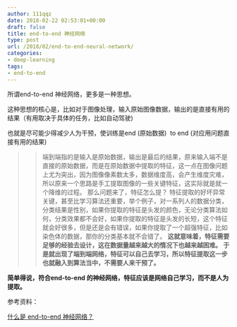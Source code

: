 ```yaml
---
author: 111qqz
date: 2018-02-22 02:53:01+00:00
draft: false
title: end-to-end 神经网络
type: post
url: /2018/02/end-to-end-neural-network/
categories:
- deep-learning
tags:
- end-to-end
---
```


所谓end-to-end 神经网络，更多是一种思想。

这种思想的核心是，比如对于图像处理，输入原始图像数据，输出的是直接有用的结果（有用取决于具体的任务，比如自动驾驶)

也就是尽可能少得减少人为干预，使训练是end (原始数据)  to end (对应用问题直接有用的结果)



<blockquote>

> 
> 端到端指的是输入是原始数据，输出是最后的结果，原来输入端不是直接的原始数据，而是在原始数据中提取的特征，这一点在图像问题上尤为突出，因为图像像素数太多，数据维度高，会产生维度灾难，所以原来一个思路是手工提取图像的一些关键特征，这实际就是就一个降维的过程。
那么问题来了，特征怎么提？
特征提取的好坏异常关键，甚至比学习算法还重要，举个例子，对一系列人的数据分类，分类结果是性别，如果你提取的特征是头发的颜色，无论分类算法如何，分类效果都不会好，如果你提取的特征是头发的长短，这个特征就会好很多，但是还是会有错误，如果你提取了一个超强特征，比如染色体的数据，那你的分类基本就不会错了。
**这就意味着，特征需要足够的经验去设计，这在数据量越来越大的情况下也越来越困难。**
**于是就出现了端到端网络，特征可以自己去学习，所以特征提取这一步也就融入到算法当中，不需要人来干预了。**
> 
> </blockquote>









**简单得说，符合end-to-end 的神经网络，特征应该是网络自己学习，而不是人为提取。**













参考资料：





[什么是 end-to-end 神经网络？](https://www.zhihu.com/question/51435499)





<blockquote></blockquote>




